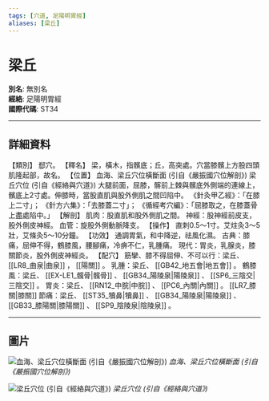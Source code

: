 ```yaml
---
tags: [穴道, 足陽明胃經]
aliases: [梁丘]
---
```


# 梁丘

**別名**: 無別名  
**經絡**: 足陽明胃經  
**國際代碼**: ST34  

---

## 詳細資料
【類別】
郄穴。
【釋名】
梁，橫木，指髕底；丘，高突處。穴當膝髕上方股四頭肌隆起部，故名。
【位置】
血海、梁丘穴位橫斷面 (引自《嚴振國穴位解剖》)
梁丘穴位 (引自《經絡與穴道》)
大腿前面，屈膝，髂前上棘與髕底外側端的連線上，髕底上2寸處。伸膝時，當股直肌與股外側肌之間凹陷中。
《針灸甲乙經》：「在膝上二寸」；
《針方六集》：「去膝蓋二寸」；
《循經考穴編》：「屈膝取之，在膝蓋骨上盡處陷中。」
【解剖】
肌肉：股直肌和股外側肌之間。
神經：股神經前皮支，股外側皮神經。
血管：旋股外側動脈降支。
【操作】
直刺0.5～1寸。艾炷灸3～5壯，艾條灸5～10分鐘。
【功效】
通調胃氣，和中降逆，祛風化濕。
古典：膝痛，屈伸不得，鶴膝風，腰腳痛，冷痹不仁，乳腫痛。
現代：胃炎，乳腺炎，膝關節炎，股外側皮神經炎。
【配穴】
筋攣、膝不得屈伸、不可以行：梁丘、 [[LR8_曲泉|曲泉]] ， [[陽關]] 。
乳腫：梁丘、 [[GB42_地五會|地五會]] 。
鶴膝風：梁丘、 [[EX-LE1_髖骨|髖骨]] 、 [[GB34_陽陵泉|陽陵泉]] 、 [[SP6_三陰交|三陰交]] 。
胃炎：梁丘、 [[RN12_中脘|中脘]] 、 [[PC6_內關|內關]] 。 [[LR7_膝關|膝關]] 節痛：梁丘、 [[ST35_犢鼻|犢鼻]] 、 [[GB34_陽陵泉|陽陵泉]] 、 [[GB33_膝陽關|膝陽關]] 、 [[SP9_陰陵泉|陰陵泉]] 。

---

## 圖片
![血海、梁丘穴位橫斷面 (引自《嚴振國穴位解剖》)](https://yibian.hopto.org/pic/acu/norm/04/xiehai,liangqiu(yen).jpg)
_血海、梁丘穴位橫斷面 (引自《嚴振國穴位解剖》)_

![梁丘穴位 (引自《經絡與穴道》)](https://yibian.hopto.org/pic/acu/norm/03/liangqiu(j&a).jpg)
_梁丘穴位 (引自《經絡與穴道》)_

